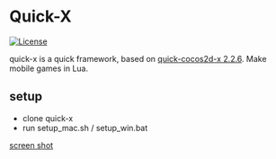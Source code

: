 # Quick-X

[![License](http://img.shields.io/badge/License-MIT-brightgreen.svg)](LICENSE)

quick-x is a quick framework, based on [quick-cocos2d-x 2.2.6](https://github.com/chukong/quick-cocos2d-x). Make mobile games in Lua.

## setup
-   clone quick-x
-   run setup_mac.sh / setup_win.bat

[screen shot](https://github.com/qcdong2016/quick-x/issues/13)
